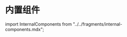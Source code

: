 # 内置组件

import InternalComponents from "../../fragments/internal-components.mdx";

<InternalComponents />
